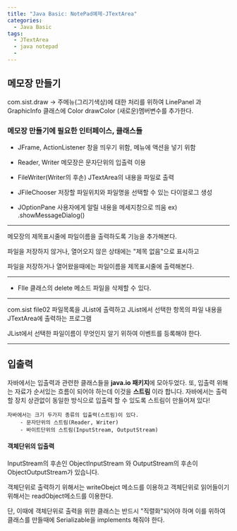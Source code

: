 ```yaml
---
title: "Java Basic: NotePad예제-JTextArea"
categories:
  - Java Basic
tags:
  - JTextArea
  - java notepad
  - 
---
```

## 메모장 만들기
com.sist.draw
-> 주메뉴(그리기색상)에 대한 처리를 위하여
LinePanel 과 GraphicInfo 클래스에
Color drawColor (새로운)멤버변수를 추가한다.

### 메모장 만들기에 필요한 인터페이스, 클래스들
- JFrame, ActionListener
창을 띄우기 위함, 메뉴에 액션을 넣기 위함 

- Reader, Writer
메모장은 문자단위의 입출력 이용

- FileWriter(Writer의 후손)
JTextArea의 내용을 파일로 출력

- JFileChooser
저장할 파일위치와 파일명을 선택할 수 있는 다이얼로그 생성

- JOptionPane
사용자에게 알릴 내용을 메세지창으로 띄움
ex) .showMessageDialog()

---
메모장의 제목표시줄에 
파일이름을 출력하도록 기능을 추가해본다.

파일을 저장하지 않거나, 열어오지 않은 상태에는
"제목 없음"으로 표시하고

파일을 저장하거나 열어왔을때에는
파일이름을 제목표시줄에 출력해본다.

---
- FIle 클래스의 delete 메소드
파일을 삭제할 수 있다.

---
com.sist file02
파일목록을 
JList에 출력하고
JList에서 선택한 항목의 파일 내용을
JTextArea에 출력하는 프로그램

JList에서 선택한 파일이름이 무엇인지 알기 위하여
이벤트를 등록해야 한다.

---

## 입출력

자바에서는 입출력과 관련한 클래스들을 **java.io 패키지**에 모아두었다.
또, 입출력 위해는 자료가 순서있는 흐름이 되어야 하는데 이것을 **스트림** 이라 합니다.
자바에서는 출력할 장치 상관없이 동일한 방식으로 입출력 할 수 있도록 스트림이 만들어져 있다!
	
	자바에서는 크기 두가지 종류의 입출력(스트림)이 있다.
		- 문자단위의 스트림(Reader, Writer)
		- 바이트단위의 스트림(InputStream, OutputStream)

#### 객체단위의 입출력

InputStream의 후손인 ObjectInputStream 와 
OutputStream의 후손이 ObjectOutputStream가 있습니다.

객체단위로 출력하기 위해서는 writeObejct 메소드를 이용하고
객체단위로 읽어들이기 위해서는 readObject메소드를 이용한다.

단, 이때에 객체단위로 출력을 위한 클래스는 
반드시 "직렬화"되어야 하며
이를 위하여 클래스를 만들때에 
Serializable을 implements 해줘야 한다.



